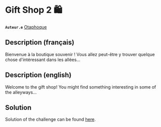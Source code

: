 # Gift Shop 2 🛍️

**`Auteur.e`** [Otaphoque](https://github.com/Otaphoque)

## Description (français)

Bienvenue à la boutique souvenir ! Vous allez peut-être y trouver quelque chose d'intéressant dans les allées...

## Description (english)

Welcome to the gift shop! You might find something interesting in some of the alleyways...

## Solution

Solution of the challenge can be found [here](solution/).
